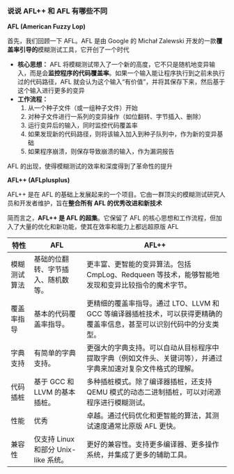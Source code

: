### 说说 AFL++ 和 AFL 有哪些不同

**AFL (American Fuzzy Lop)**

首先，我们回顾一下 AFL。AFL 是由 Google 的 Michał Zalewski 开发的一款**覆盖率引导的**模糊测试工具，它开创了一个时代

- **核心思想：** AFL 将模糊测试带入了一个新的高度，它不只是随机地变异输入，而是会**监控程序的代码覆盖率**。如果一个输入能让程序执行到之前未执行过的代码路径，AFL 就会认为这个输入“有价值”，并将其保存下来，然后基于这个输入进行更多的变异
- **工作流程：**
  1. 从一个种子文件（或一组种子文件）开始
  2. 对种子文件进行一系列的变异操作（如位翻转、字节插入、删除）
  3. 运行变异后的输入，同时监控代码覆盖率
  4. 如果发现新的代码路径，则将该输入加入到种子队列中，作为新的变异基础
  5. 如果程序崩溃，则保存导致崩溃的输入，作为漏洞报告

AFL 的出现，使得模糊测试的效率和深度得到了革命性的提升

**AFL++ (AFLplusplus)**

AFL++ 是在 AFL 的基础上发展起来的一个项目。它由一群顶尖的模糊测试研究人员和开发者维护，旨在**整合所有 AFL 的优秀改进和新技术**

简而言之，**AFL++ 是 AFL 的超集**。它保留了 AFL 的核心思想和工作流程，但加入了大量的优化和新功能，使其在效率和能力上都远超原版 AFL

| 特性         | AFL                                  | AFL++                                                        |
| ------------ | ------------------------------------ | ------------------------------------------------------------ |
| 模糊测试算法 | 基础的位翻转、字节插入、随机数等。   | 更丰富、更智能的变异算法。包括 CmpLog、Redqueen 等技术，能够智能地发现和变异比较指令的魔术字节。 |
| 覆盖率指导   | 基本的代码覆盖率指导。               | 更精细的覆盖率指导。通过 LTO、LLVM 和 GCC 等编译器插桩技术，可以获得更精确的覆盖率信息，甚至可以识别代码中的分支类型。 |
| 字典支持     | 有简单的字典支持。                   | 更强大的字典支持。可以自动从目标程序中提取字典（例如文件头、关键词等），并通过字典来加速对复杂文件格式的理解。 |
| 代码插桩     | 基于 GCC 和 LLVM 的基本插桩。        | 多种插桩模式。除了编译器插桩，还支持 QEMU 模式的动态二进制插桩，可以对闭源程序进行模糊测试。 |
| 性能         | 优秀                                 | 卓越。通过代码优化和更智能的算法，其测试速度通常比原版 AFL 更快。 |
| 兼容性       | 仅支持 Linux 和部分 Unix-like 系统。 | 更好的兼容性。支持更多编译器、更多操作系统，并集成了更多的辅助工具。 |